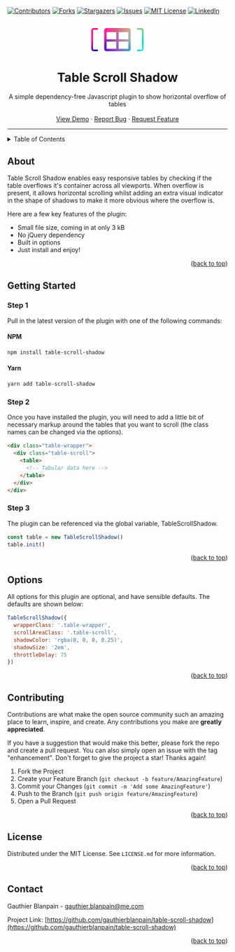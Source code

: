 <!-- PROJECT SHIELDS -->
<!--
*** I'm using markdown "reference style" links for readability.
*** Reference links are enclosed in brackets [ ] instead of parentheses ( ).
*** See the bottom of this document for the declaration of the reference variables
*** for contributors-url, forks-url, etc. This is an optional, concise syntax you may use.
*** https://www.markdownguide.org/basic-syntax/#reference-style-links
-->

[![Contributors][contributors-shield]][contributors-url]
[![Forks][forks-shield]][forks-url]
[![Stargazers][stars-shield]][stars-url]
[![Issues][issues-shield]][issues-url]
[![MIT License][license-shield]][license-url]
[![LinkedIn][linkedin-shield]][linkedin-url]

<!-- PROJECT LOGO -->
<br />
<div align="center">
  <a href="https://github.com/gauthierblanpain/table-scroll-shadow">
    <img src="demo/images/logo.png" alt="Logo" width="120">
  </a>

<h1 align="center">Table Scroll Shadow</h1>

  <p align="center">
    A simple dependency-free Javascript plugin to show horizontal overflow of tables
    <br />
    <br />
    <a href="https://gauthierblanpain.github.io/table-scroll-shadow">View Demo</a>
    ·
    <a href="https://github.com/gauthierblanpain/table-scroll-shadow/issues">Report Bug</a>
    ·
    <a href="https://github.com/gauthierblanpain/table-scroll-shadow/issues">Request Feature</a>
  </p>
</div>

---

<!-- TABLE OF CONTENTS -->
<details>
  <summary>Table of Contents</summary>
  <ol>
    <li><a href="#about">About</a></li>
    <li><a href="#getting-started">Getting Started</a></li>
    <li><a href="#options">Options</a></li>
    <li><a href="#contributing">Contributing</a></li>
    <li><a href="#license">License</a></li>
    <li><a href="#contact">Contact</a></li>
  </ol>
</details>

<!-- ABOUT -->

## About

Table Scroll Shadow enables easy responsive tables by checking if the table overflows it's container across all viewports. When overflow is present, it allows  horizontal scrolling whilst adding an extra visual indicator in the shape of shadows to make it more obvious where the overflow is.

Here are a few key features of the plugin:

- Small file size, coming in at only 3 kB
- No jQuery dependency
- Built in options
- Just install and enjoy!

<p align="right">(<a href="#top">back to top</a>)</p>

<!-- GETTING STARTED -->

## Getting Started

### Step 1

Pull in the latest version of the plugin with one of the following commands:

#### NPM

```sh
npm install table-scroll-shadow
```

#### Yarn

```sh
yarn add table-scroll-shadow
```

### Step 2

Once you have installed the plugin, you will need to add a little bit of necessary markup around the tables that you want to scroll (the class names can be changed via the options).

```html
<div class="table-wrapper">
  <div class="table-scroll">
    <table>
      <!-- Tabular data here -->
    </table>
  </div>
</div>
```

### Step 3

The plugin can be referenced via the global variable, TableScrollShadow.

```js
const table = new TableScrollShadow()
table.init()
```

<p align="right">(<a href="#top">back to top</a>)</p>

<!-- OPTIONS -->

## Options

All options for this plugin are optional, and have sensible defaults. The defaults are shown below:

```js
TableScrollShadow({
  wrapperClass: '.table-wrapper',
  scrollAreaClass: '.table-scroll',
  shadowColor: 'rgba(0, 0, 0, 0.25)',
  shadowSize: '2em',
  throttleDelay: 75
})
```

<p align="right">(<a href="#top">back to top</a>)</p>

<!-- CONTRIBUTING -->

## Contributing

Contributions are what make the open source community such an amazing place to learn, inspire, and create. Any contributions you make are **greatly appreciated**.

If you have a suggestion that would make this better, please fork the repo and create a pull request. You can also simply open an issue with the tag "enhancement".
Don't forget to give the project a star! Thanks again!

1. Fork the Project
2. Create your Feature Branch (`git checkout -b feature/AmazingFeature`)
3. Commit your Changes (`git commit -m 'Add some AmazingFeature'`)
4. Push to the Branch (`git push origin feature/AmazingFeature`)
5. Open a Pull Request

<p align="right">(<a href="#top">back to top</a>)</p>

<!-- LICENSE -->

## License

Distributed under the MIT License. See `LICENSE.md` for more information.

<p align="right">(<a href="#top">back to top</a>)</p>

<!-- CONTACT -->

## Contact

Gauthier Blanpain - gauthier.blanpain@me.com

Project Link: [https://github.com/gauthierblanpain/table-scroll-shadow](https://github.com/gauthierblanpain/table-scroll-shadow)

<p align="right">(<a href="#top">back to top</a>)</p>

<!-- MARKDOWN LINKS & IMAGES -->
<!-- https://www.markdownguide.org/basic-syntax/#reference-style-links -->

[contributors-shield]: https://img.shields.io/github/contributors/gauthierblanpain/table-scroll-shadow.svg?style=for-the-badge
[contributors-url]: https://github.com/gauthierblanpain/table-scroll-shadow/graphs/contributors
[forks-shield]: https://img.shields.io/github/forks/gauthierblanpain/table-scroll-shadow.svg?style=for-the-badge
[forks-url]: https://github.com/gauthierblanpain/table-scroll-shadow/network/members
[stars-shield]: https://img.shields.io/github/stars/gauthierblanpain/table-scroll-shadow.svg?style=for-the-badge
[stars-url]: https://github.com/gauthierblanpain/table-scroll-shadow/stargazers
[issues-shield]: https://img.shields.io/github/issues/gauthierblanpain/table-scroll-shadow.svg?style=for-the-badge
[issues-url]: https://github.com/gauthierblanpain/table-scroll-shadow/issues
[license-shield]: https://img.shields.io/github/license/gauthierblanpain/table-scroll-shadow.svg?style=for-the-badge
[license-url]: https://github.com/gauthierblanpain/table-scroll-shadow/LICENSE.md
[linkedin-shield]: https://img.shields.io/badge/-LinkedIn-black.svg?style=for-the-badge&logo=linkedin&colorB=555
[linkedin-url]: https://www.linkedin.com/in/gauthier-blanpain-05b9a394/
